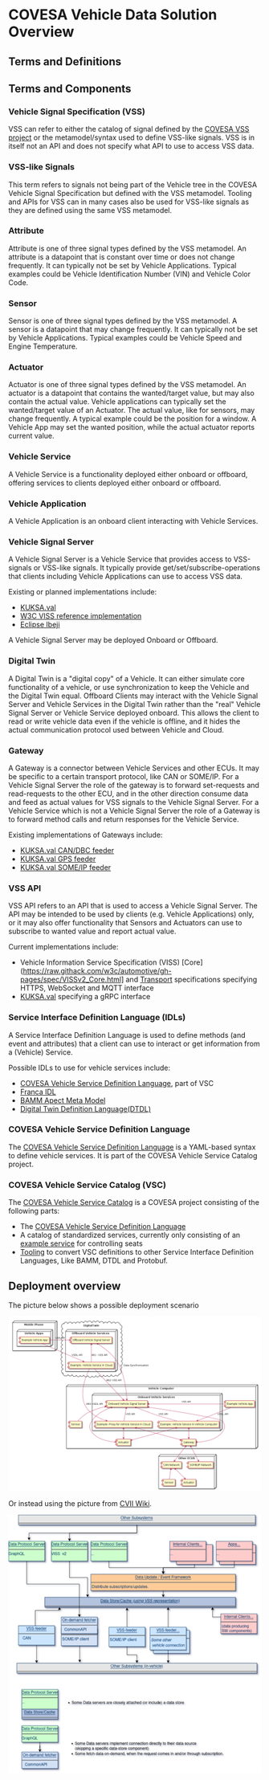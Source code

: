 # COVESA Vehicle Data Solution Overview

## Terms and Definitions

## Terms and Components

### Vehicle Signal Specification (VSS)

VSS can refer to either the catalog of signal defined by the [COVESA VSS project](https://github.com/COVESA/vehicle_signal_specification)
or the metamodel/syntax used to define VSS-like signals. VSS is in itself not an API and does not specify what API to use to access VSS data.

### VSS-like Signals

This term refers to signals not being part of the Vehicle tree in the COVESA Vehicle Signal Specification but defined with the VSS metamodel.
Tooling and APIs for VSS can in many cases also be used for VSS-like signals as they are defined using the same VSS metamodel.

### Attribute

Attribute is one of three signal types defined by the VSS metamodel. An attribute is a datapoint that is constant over time or does not change frequently.
It can typically not be set by Vehicle Applications.
Typical examples could be Vehicle Identification Number (VIN) and Vehicle Color Code.

### Sensor

Sensor is one of three signal types defined by the VSS metamodel. A sensor is a datapoint that may change frequently.
It can typically not be set by Vehicle Applications.
Typical examples could be Vehicle Speed and Engine Temperature.


### Actuator

Actuator is one of three signal types defined by the VSS metamodel. An actuator is a datapoint that contains the wanted/target value, but may also contain the actual value.
Vehicle applications can typically set the wanted/target value of an Actuator.
The actual value, like for sensors, may change frequently.
A typical example could be the position for a window. A Vehicle App may set the wanted position, while the actual actuator reports current value.

### Vehicle Service

A Vehicle Service is a functionality deployed either onboard or offboard, offering services to clients deployed either onboard or offboard.


### Vehicle Application

A Vehicle Application is an onboard client interacting with Vehicle Services.


### Vehicle Signal Server

A Vehicle Signal Server is a Vehicle Service that provides access to VSS-signals or VSS-like signals.
It typically provide get/set/subscribe-operations that clients including Vehicle Applications can use to access VSS data.

Existing or planned implementations include:

* [KUKSA.val](https://github.com/eclipse/kuksa.val)
* [W3C VISS reference implementation](https://github.com/w3c/automotive-viss2)
* [Eclipse Ibeji](https://projects.eclipse.org/proposals/eclipse-ibeji)

A Vehicle Signal Server may be deployed Onboard or Offboard.

### Digital Twin

A Digital Twin is a "digital copy" of a Vehicle. It can either simulate core functionality of a vehicle, or use synchronization to keep the Vehicle and the Digital Twin equal.
Offboard Clients may interact with the Vehicle Signal Server and Vehicle Services in the Digital Twin rather than the "real" Vehicle Signal Server or Vehicle Service deployed onboard.
This allows the client to read or write vehicle data even if the vehicle is offline, and it hides the actual communication protocol used between Vehicle and Cloud.


### Gateway

A Gateway is a connector between Vehicle Services and other ECUs. It may be specific to a certain transport protocol, like CAN or SOME/IP.
For a Vehicle Signal Server the role of the gateway is to forward set-requests and read-requests to the other ECU,
and in the other direction consume data and feed as actual values for VSS signals to the Vehicle Signal Server.
For a Vehicle Service which is not a Vehicle Signal Server the role of a Gateway is to forward method calls and return responses for the Vehicle Service.

Existing implementations of Gateways include:

* [KUKSA.val CAN/DBC feeder](https://github.com/eclipse/kuksa.val.feeders/tree/main/dbc2val)
* [KUKSA.val GPS feeder](https://github.com/eclipse/kuksa.val.feeders/tree/main/gps2val)
* [KUKSA.val SOME/IP feeder](https://github.com/eclipse/kuksa.val.feeders/tree/main/someip2val)

### VSS API

VSS API refers to an API that is used to access a Vehicle Signal Server. The API may be intended to be used by clients (e.g. Vehicle Applications) only, or it may also offer functionality that Sensors and Actuators can use to subscribe to wanted value and report actual value.

Current implementations include:

* Vehicle Information Service Specification (VISS) [Core](https://raw.githack.com/w3c/automotive/gh-pages/spec/VISSv2_Core.html] and [Transport](https://raw.githack.com/w3c/automotive/gh-pages/spec/VISSv2_Transport.html) specifications specifying HTTPS, WebSocket and MQTT interface
* [KUKSA.val](https://github.com/eclipse/kuksa.val) specifying a gRPC interface

### Service Interface Definition Language (IDLs)

A Service Interface Definition Language is used to define methods (and event and attributes) that a client can use to interact or get information from a (Vehicle) Service.

Possible IDLs to use for vehicle services include:

* [COVESA Vehicle Service Definition Language](https://github.com/COVESA/vehicle_service_catalog/blob/master/syntax.md), part of VSC
* [Franca IDL](https://github.com/franca/franca)
* [BAMM Apect Meta Model](https://openmanufacturingplatform.github.io/sds-bamm-aspect-meta-model/bamm-specification/snapshot/index.html)
* [Digital Twin Definition Language(DTDL)](https://learn.microsoft.com/en-us/azure/digital-twins/concepts-models)

### COVESA Vehicle Service Definition Language

The [COVESA Vehicle Service Definition Language](https://github.com/COVESA/vehicle_service_catalog/blob/master/syntax.md) is a YAML-based syntax to define
vehicle services. It is part of the COVESA Vehicle Service Catalog project.

### COVESA Vehicle Service Catalog (VSC)

The [COVESA Vehicle Service Catalog](https://github.com/COVESA/vehicle_service_catalog) is a COVESA project consisting of the following parts:

* The [COVESA Vehicle Service Definition Language](https://github.com/COVESA/vehicle_service_catalog/blob/master/syntax.md)
* A catalog of standardized services, currently only consisting of an [example service](https://github.com/COVESA/vehicle_service_catalog/blob/master/comfort-service.yml) for controlling seats
* [Tooling](https://github.com/COVESA/vsc-tools) to convert VSC definitions to other Service Interface Definition Languages, Like BAMM, DTDL and Protobuf.

## Deployment overview

The picture below shows a possible deployment scenario 

![COVESA Vehicle Data Architecture](artifacts/arch.png)


Or instead using the picture from [CVII Wiki](https://wiki.covesa.global/display/WIK4/CVII+Tech+Stack).

![COVESA Vehicle Data Architecture](artifacts/cvii.png)

